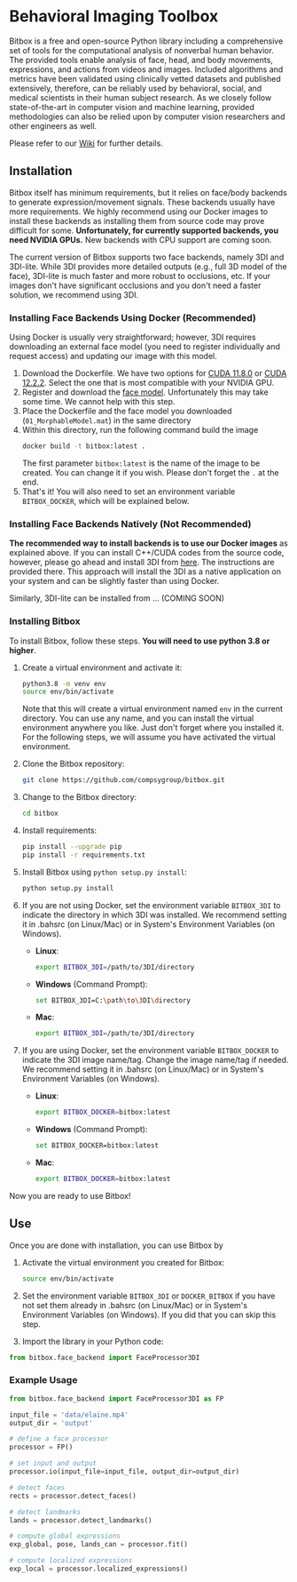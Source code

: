# Behavioral Imaging Toolbox

Bitbox is a free and open-source Python library including a comprehensive set of tools for the computational analysis of nonverbal human behavior. The provided tools enable analysis of face, head, and body movements, expressions, and actions from videos and images. Included algorithms and metrics have been validated using clinically vetted datasets and published extensively, therefore, can be reliably used by behavioral, social, and medical scientists in their human subject research. As we closely follow state-of-the-art in computer vision and machine learning, provided methodologies can also be relied upon by computer vision researchers and other engineers as well.

Please refer to our [Wiki](https://github.com/compsygroup/bitbox/wiki) for further details.

## Installation

Bitbox itself has minimum requirements, but it relies on face/body backends to generate expression/movement signals. These backends usually have more requirements. We highly recommend using our Docker images to install these backends as installing them from source code may prove difficult for some. **Unfortunately, for currently supported backends, you need NVIDIA GPUs.** New backends with CPU support are coming soon. 

The current version of Bitbox supports two face backends, namely 3DI and 3DI-lite. While 3DI provides more detailed outputs (e.g., full 3D model of the face), 3DI-lite is much faster and more robust to occlusions, etc. If your images don't have significant occlusions and you don't need a faster solution, we recommend using 3DI. 

### Installing Face Backends Using Docker (Recommended)
Using Docker is usually very straightforward; however, 3DI requires downloading an external face model (you need to register individually and request access) and updating our image with this model.

1. Download the Dockerfile. We have two options for [CUDA 11.8.0](https://raw.githubusercontent.com/compsygroup/bitbox/refs/heads/main/docker/cuda11.8_cv4.5/Dockerfile) or [CUDA 12.2.2](https://raw.githubusercontent.com/compsygroup/bitbox/refs/heads/main/docker/cuda12.2_cv4.8/Dockerfile). Select the one that is most compatible with your NVIDIA GPU.
2. Register and download the [face model](https://faces.dmi.unibas.ch/bfm/index.php?nav=1-2&id=downloads). Unfortunately this may take some time. We cannot help with this step.
3. Place the Dockerfile and the face model you downloaded (`01_MorphableModel.mat`) in the same directory
4. Within this directory, run the following command build the image
    ```bash
    docker build -t bitbox:latest . 
    ```
    The first parameter `bitbox:latest` is the name of the image to be created. You can change it if you wish. Please don't forget the `.` at the end. 
5. That's it! You will also need to set an environment variable `BITBOX_DOCKER`, which will be explained below.

### Installing Face Backends Natively (Not Recommended)
**The recommended way to install backends is to use our Docker images** as explained above. If you can install C++/CUDA codes from the source code, however, please go ahead and install 3DI from [here](https://github.com/compsygroup/3DI). The instructions are provided there. This approach will install the 3DI as a native application on your system and can be slightly faster than using Docker.

Similarly, 3DI-lite can be installed from ... (COMING SOON)

### Installing Bitbox
To install Bitbox, follow these steps. **You will need to use python 3.8 or higher**. 

1. Create a virtual environment and activate it:
    ```bash
    python3.8 -m venv env
    source env/bin/activate
    ```
    Note that this will create a virtual environment named `env` in the current directory. You can use any name, and you can install the virtual environment anywhere you like. Just don't forget where you installed it. For the following steps, we will assume you have activated the virtual environment.

2. Clone the Bitbox repository:
    ```bash
    git clone https://github.com/compsygroup/bitbox.git
    ```

3. Change to the Bitbox directory:
    ```bash
    cd bitbox
    ```

4. Install requirements:
    ```bash
    pip install --upgrade pip
    pip install -r requirements.txt
    ```

5. Install Bitbox using `python setup.py install`:
    ```bash
    python setup.py install
    ```

6. If you are not using Docker, set the environment variable `BITBOX_3DI` to indicate the directory in which 3DI was installed. We recommend setting it in .bahsrc (on Linux/Mac) or in System's Environment Variables (on Windows).

    - **Linux**:
      ```bash
      export BITBOX_3DI=/path/to/3DI/directory
      ```

    - **Windows** (Command Prompt):
      ```bash
      set BITBOX_3DI=C:\path\to\3DI\directory
      ```

    - **Mac**:
      ```bash
      export BITBOX_3DI=/path/to/3DI/directory
      ```

7. If you are using Docker, set the environment variable `BITBOX_DOCKER` to indicate the 3DI image name/tag. Change the image name/tag if needed. We recommend setting it in .bahsrc (on Linux/Mac) or in System's Environment Variables (on Windows).

    - **Linux**:
      ```bash
      export BITBOX_DOCKER=bitbox:latest
      ```

    - **Windows** (Command Prompt):
      ```bash
      set BITBOX_DOCKER=bitbox:latest
      ```

    - **Mac**:
      ```bash
      export BITBOX_DOCKER=bitbox:latest
      ```

Now you are ready to use Bitbox!

## Use

Once you are done with installation, you can use Bitbox by

1. Activate the virtual environment you created for Bitbox:
    ```bash
    source env/bin/activate
    ```
2. Set the environment variable `BITBOX_3DI` or `DOCKER_BITBOX` if you have not set them already in .bahsrc (on Linux/Mac) or in System's Environment Variables (on Windows). If you did that you can skip this step.

3. Import the library in your Python code:
 ```python
from bitbox.face_backend import FaceProcessor3DI
 ```

### Example Usage

 ```python
from bitbox.face_backend import FaceProcessor3DI as FP

input_file = 'data/elaine.mp4'
output_dir = 'output'

# define a face processor
processor = FP()

# set input and output
processor.io(input_file=input_file, output_dir=output_dir)

# detect faces
rects = processor.detect_faces()

# detect landmarks
lands = processor.detect_landmarks()

# compute global expressions
exp_global, pose, lands_can = processor.fit()

# compute localized expressions
exp_local = processor.localized_expressions()
 ```

